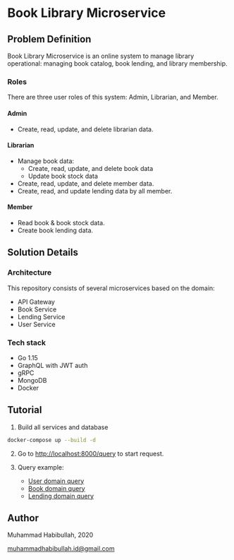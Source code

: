 # Book Library Microservice

## Problem Definition

Book Library Microservice is an online system to manage library operational: managing book catalog, book lending, and
library membership.

### Roles

There are three user roles of this system: Admin, Librarian, and Member.

#### Admin

- Create, read, update, and delete librarian data.

#### Librarian

- Manage book data:
    - Create, read, update, and delete book data
    - Update book stock data
- Create, read, update, and delete member data.
- Create, read, and update lending data by all member.

#### Member

- Read book & book stock data.
- Create book lending data.

## Solution Details

### Architecture

This repository consists of several microservices based on the domain:

- API Gateway
- Book Service
- Lending Service
- User Service

### Tech stack

- Go 1.15
- GraphQL with JWT auth
- gRPC
- MongoDB
- Docker

## Tutorial

1. Build all services and database

``` bash
docker-compose up --build -d
```

2. Go to [http://localhost:8000/query](http://localhost:8000/query) to start request.

3. Query example:

    - [User domain query](https://graphqlbin.com/v2/zqzzUw)
    - [Book domain query](https://graphqlbin.com/v2/ypyBfN)
    - [Lending domain query](https://graphqlbin.com/v2/p9mvHO)

## Author

Muhammad Habibullah, 2020

[muhammadhabibullah.id@gmail.com](mailto:muhammadhabibullah.id@gmail.com)
